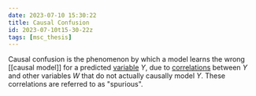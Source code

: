 ```yaml
---
date: 2023-07-10 15:30:22
title: Causal Confusion
id: 2023-07-10t15-30-22z
tags: [msc_thesis]
---
```


Causal confusion is the phenomenon by which a model learns the wrong
[[causal model]] for a predicted [variable](./2021-09-09t11-46-21z.md) $Y$, due
to [correlations](./2020-09-28t14-34-27z.md) between $Y$ and other variables $W$
that do not actually causally model $Y$. These correlations are referred to as
"spurious".
